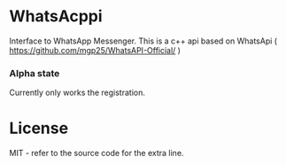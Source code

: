 # WhatsAcppi

Interface to WhatsApp Messenger. This is a c++ api based on WhatsApi ( https://github.com/mgp25/WhatsAPI-Official/ )

### Alpha state

Currently only works the registration.

# License

MIT - refer to the source code for the extra line.
